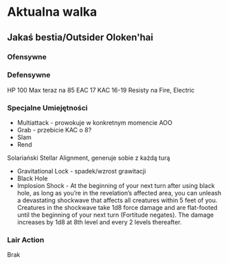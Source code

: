 # Aktualna walka

## Jakaś bestia/Outsider Oloken'hai
### Ofensywne
### Defensywne
HP 100 Max
teraz na 85
EAC 17
KAC 16-19 
Resisty na Fire, Electric
### Specjalne Umiejętności
- Multiattack - prowokuje w konkretnym momencie AOO
- Grab - przebicie KAC o 8?
- Slam
- Rend

Solariański Stellar Alignment, generuje sobie z każdą turą
- Gravitational Lock - spadek/wzrost grawitacji 
- Black Hole
- Implosion Shock - At the beginning of your next turn after using black hole, as long as you’re in the revelation’s affected area, you can unleash a devastating shockwave that affects all creatures within 5 feet of you. Creatures in the shockwave take 1d8 force damage and are flat-footed until the beginning of your next turn (Fortitude negates). The damage increases by 1d8 at 8th level and every 2 levels thereafter.
### Lair Action 
Brak

